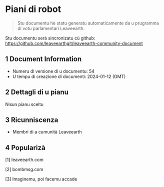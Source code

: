 # Piani di robot

>Stu documentu hè statu generatu automaticamente da u prugramma di votu parlamentari Leaveearth.

Stu documentu serà sincronizatu cù github: https://github.com/leaveearthgit/leaveearth-community-document

## 1 Document Information

- Numeru di versione di u documentu: 54
- U tempu di creazione di documenti: 2024-01-12 (GMT)

## 2 Dettagli di u pianu

Nisun pianu sceltu

## 3 Ricunniscenza
* Membri di a cumunità Leaveearth

## 4 Popularizà
[1] leaveearth.com

[2] bombmsg.com

[3] Imaginemu, poi facemu accade